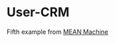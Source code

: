 # User-CRM
Fifth example from <a href="https://leanpub.com/mean-machine" target="_blank">MEAN Machine</a>
